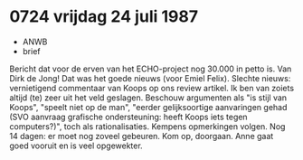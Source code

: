 # 0724 vrijdag 24 juli 1987
- ANWB
- brief 

Bericht dat voor de erven van het ECHO-project nog 30.000 in petto is. Van Dirk de Jong! Dat was het goede nieuws (voor Emiel Felix). Slechte nieuws: vernietigend commentaar van Koops op ons review artikel. Ik ben van zoiets altijd (te) zeer uit het veld geslagen. Beschouw argumenten als "is stijl van Koops", "speelt niet op de man", "eerder gelijksoortige aanvaringen gehad (SVO aanvraag grafische ondersteuning: heeft Koops iets tegen computers?)", toch als rationalisaties. Kempens opmerkingen volgen. 
Nog 14 dagen: er moet nog zoveel gebeuren. Kom op, doorgaan.
Anne gaat goed vooruit en is veel opgewekter. 